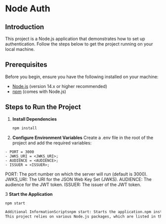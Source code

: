 # Node Auth

## Introduction
This project is a Node.js application that demonstrates how to set up authentication. Follow the steps below to get the project running on your local machine.

## Prerequisites
Before you begin, ensure you have the following installed on your machine:
- [Node.js](https://nodejs.org/) (version 14.x or higher recommended)
- [npm](https://www.npmjs.com/) (comes with Node.js)

## Steps to Run the Project

1. **Install Dependencies**
   ```sh
   npm install

2. **Configure Environment Variables**
Create a .env file in the root of the project and add the required variables:

```
- PORT = 3000
- JWKS_URI = <JWKS_URI>;
- AUDIENCE = <AUDIENCE>;
- ISSUER = <ISSUER>;
```
PORT: The port number on which the server will run (default is 3000).
JWKS_URI: The URI for the JSON Web Key Set (JWKS).
AUDIENCE: The audience for the JWT token.
ISSUER: The issuer of the JWT token.

3 **Start the Application**
```sh
npm start

Additional InformationScriptsnpm start: Starts the application.npm install: Installs all dependencies listed in package.json.Dependencies
This project relies on various Node.js packages, which are listed in the package.json file. Make sure to install them using npm install before starting the application.

